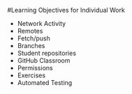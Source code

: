 #Learning Objectives for Individual Work

* Network Activity
* Remotes
* Fetch/push 
* Branches
* Student repositories
* GitHub Classroom
* Permissions
* Exercises
* Automated Testing
